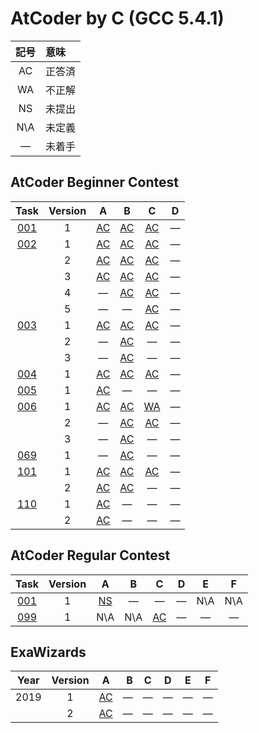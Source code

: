 # AtCoder by C (GCC 5.4.1) #

|記号|意味|
|:-:|:-|
|AC|正答済|
|WA|不正解|
|NS|未提出|
|N\A|未定義|
|&#x2014;|未着手|

## AtCoder Beginner Contest ##

|Task             |Version|A                              |B                              |C                              |D                              |
|:---------------:|:-----:|:-----------------------------:|:-----------------------------:|:-----------------------------:|:-----------------------------:|
|[001](ABC/ABC001)|   1   |[AC](ABC/ABC001/ABC001_A_v01.c)|[AC](ABC/ABC001/ABC001_B_v01.c)|[AC](ABC/ABC001/ABC001_C_v01.c)|&#x2014;                       |
|[002](ABC/ABC002)|   1   |[AC](ABC/ABC002/ABC002_A_v01.c)|[AC](ABC/ABC002/ABC002_B_v01.c)|[AC](ABC/ABC002/ABC002_C_v01.c)|&#x2014;                       |
|                 |   2   |[AC](ABC/ABC002/ABC002_A_v02.c)|[AC](ABC/ABC002/ABC002_B_v02.c)|[AC](ABC/ABC002/ABC002_C_v02.c)|&#x2014;                       |
|                 |   3   |[AC](ABC/ABC002/ABC002_A_v03.c)|[AC](ABC/ABC002/ABC002_B_v03.c)|[AC](ABC/ABC002/ABC002_C_v03.c)|&#x2014;                       |
|                 |   4   |&#x2014;                       |[AC](ABC/ABC002/ABC002_B_v04.c)|[AC](ABC/ABC002/ABC002_C_v04.c)|&#x2014;                       |
|                 |   5   |&#x2014;                       |&#x2014;                       |[AC](ABC/ABC002/ABC002_C_v05.c)|&#x2014;                       |
|[003](ABC/ABC003)|   1   |[AC](ABC/ABC003/ABC003_A_v01.c)|[AC](ABC/ABC003/ABC003_B_v01.c)|[AC](ABC/ABC003/ABC003_C_v01.c)|&#x2014;                       |
|                 |   2   |&#x2014;                       |[AC](ABC/ABC003/ABC003_B_v02.c)|&#x2014;                       |&#x2014;                       |
|                 |   3   |&#x2014;                       |[AC](ABC/ABC003/ABC003_B_v03.c)|&#x2014;                       |&#x2014;                       |
|[004](ABC/ABC004)|   1   |[AC](ABC/ABC004/ABC004_A_v01.c)|[AC](ABC/ABC004/ABC004_B_v01.c)|[AC](ABC/ABC004/ABC004_C_v01.c)|&#x2014;                       |
|[005](ABC/ABC005)|   1   |[AC](ABC/ABC005/ABC005_A_v01.c)|&#x2014;                       |&#x2014;                       |&#x2014;                       |
|[006](ABC/ABC006)|   1   |[AC](ABC/ABC006/ABC006_A_v01.c)|[AC](ABC/ABC006/ABC006_B_v01.c)|[WA](ABC/ABC006/ABC006_C_v01.c)|&#x2014;                       |
|                 |   2   |&#x2014;                       |[AC](ABC/ABC006/ABC006_B_v02.c)|[AC](ABC/ABC006/ABC006_C_v02.c)|&#x2014;                       |
|                 |   3   |&#x2014;                       |[AC](ABC/ABC006/ABC006_B_v03.c)|&#x2014;                       |&#x2014;                       |
|[069](ABC/ABC069)|   1   |&#x2014;                       |[AC](ABC/ABC069/ABC069_B_v01.c)|&#x2014;                       |&#x2014;                       |
|[101](ABC/ABC101)|   1   |[AC](ABC/ABC101/ABC101_A_v01.c)|[AC](ABC/ABC101/ABC101_B_v01.c)|[AC](ABC/ABC101/ABC101_C_v01.c)|&#x2014;                       |
|                 |   2   |[AC](ABC/ABC101/ABC101_A_v02.c)|[AC](ABC/ABC101/ABC101_B_v02.c)|&#x2014;                       |&#x2014;                       |
|[110](ABC/ABC110)|   1   |[AC](ABC/ABC110/ABC110_A_v01.c)|&#x2014;                       |&#x2014;                       |&#x2014;                       |
|                 |   2   |[AC](ABC/ABC110/ABC110_A_v02.c)|&#x2014;                       |&#x2014;                       |&#x2014;                       |

## AtCoder Regular Contest ##

|Task             |Version|A                              |B                              |C                              |D                              |E                              |F                              |
|:---------------:|:-----:|:-----------------------------:|:-----------------------------:|:-----------------------------:|:-----------------------------:|:-----------------------------:|:-----------------------------:|
|[001](ARC/ARC001)|   1   |[NS](ARC/ARC001/ARC001_A_v01.c)|&#x2014;                       |&#x2014;                       |&#x2014;                       |N\A                            |N\A                            |
|[099](ARC/ARC099)|   1   |N\A                            |N\A                            |[AC](ABC/ABC101/ABC101_C_v01.c)|&#x2014;                       |&#x2014;                       |&#x2014;                       |

## ExaWizards ##

|Year|Version|                                        A|       B|       C|       D|       E|       F|
|:--:|:-----:|:---------------------------------------:|-------:|:------:|:------:|:------:|:------:|
|2019|      1|[AC](ExaWizards/ExaWizards_2019_A_v01.jl)|&#x2014;|&#x2014;|&#x2014;|&#x2014;|&#x2014;|
|    |      2|[AC](ExaWizards/ExaWizards_2019_A_v02.jl)|&#x2014;|&#x2014;|&#x2014;|&#x2014;|&#x2014;|
